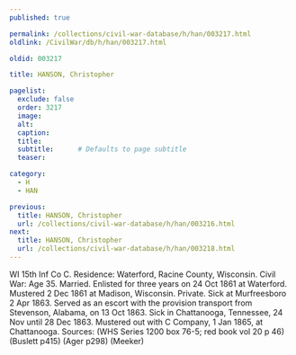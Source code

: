 ```yaml
---
published: true

permalink: /collections/civil-war-database/h/han/003217.html
oldlink: /CivilWar/db/h/han/003217.html

oldid: 003217

title: HANSON, Christopher

pagelist:
  exclude: false
  order: 3217
  image: 
  alt:
  caption:
  title:
  subtitle:      # Defaults to page subtitle
  teaser:

category: 
  - H 
  - HAN

previous:
  title: HANSON, Christopher
  url: /collections/civil-war-database/h/han/003216.html  
next:
  title: HANSON, Christopher
  url: /collections/civil-war-database/h/han/003218.html   
---
```

WI 15th Inf Co C. Residence: Waterford, Racine County, Wisconsin. Civil War: Age 35. Married. Enlisted for three years on 24 Oct 1861 at Waterford. Mustered 2 Dec 1861 at Madison, Wisconsin. Private. Sick at Murfreesboro 2 Apr 1863. Served as an escort with the provision transport from Stevenson, Alabama, on 13 Oct 1863. Sick in Chattanooga, Tennessee, 24 Nov until 28 Dec 1863. Mustered out with C Company, 1 Jan 1865, at Chattanooga. Sources: (WHS Series 1200 box 76-5; red book vol 20 p 46) (Buslett p415) (Ager p298) (Meeker)
